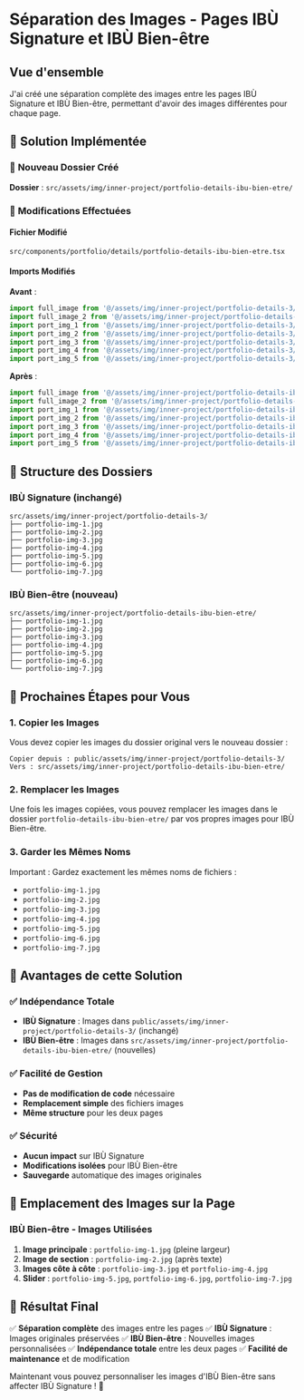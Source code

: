 # Séparation des Images - Pages IBÙ Signature et IBÙ Bien-être

## Vue d'ensemble
J'ai créé une séparation complète des images entre les pages IBÙ Signature et IBÙ Bien-être, permettant d'avoir des images différentes pour chaque page.

## 🎯 **Solution Implémentée**

### 📁 **Nouveau Dossier Créé**
**Dossier** : `src/assets/img/inner-project/portfolio-details-ibu-bien-etre/`

### 🔄 **Modifications Effectuées**

#### **Fichier Modifié**
`src/components/portfolio/details/portfolio-details-ibu-bien-etre.tsx`

#### **Imports Modifiés**
**Avant** :
```typescript
import full_image from '@/assets/img/inner-project/portfolio-details-3/portfolio-img-1.jpg';
import full_image_2 from '@/assets/img/inner-project/portfolio-details-3/portfolio-img-2.jpg';
import port_img_1 from '@/assets/img/inner-project/portfolio-details-3/portfolio-img-3.jpg';
import port_img_2 from '@/assets/img/inner-project/portfolio-details-3/portfolio-img-4.jpg';
import port_img_3 from '@/assets/img/inner-project/portfolio-details-3/portfolio-img-5.jpg';
import port_img_4 from '@/assets/img/inner-project/portfolio-details-3/portfolio-img-6.jpg';
import port_img_5 from '@/assets/img/inner-project/portfolio-details-3/portfolio-img-7.jpg';
```

**Après** :
```typescript
import full_image from '@/assets/img/inner-project/portfolio-details-ibu-bien-etre/portfolio-img-1.jpg';
import full_image_2 from '@/assets/img/inner-project/portfolio-details-ibu-bien-etre/portfolio-img-2.jpg';
import port_img_1 from '@/assets/img/inner-project/portfolio-details-ibu-bien-etre/portfolio-img-3.jpg';
import port_img_2 from '@/assets/img/inner-project/portfolio-details-ibu-bien-etre/portfolio-img-4.jpg';
import port_img_3 from '@/assets/img/inner-project/portfolio-details-ibu-bien-etre/portfolio-img-5.jpg';
import port_img_4 from '@/assets/img/inner-project/portfolio-details-ibu-bien-etre/portfolio-img-6.jpg';
import port_img_5 from '@/assets/img/inner-project/portfolio-details-ibu-bien-etre/portfolio-img-7.jpg';
```

## 📂 **Structure des Dossiers**

### **IBÙ Signature** (inchangé)
```
src/assets/img/inner-project/portfolio-details-3/
├── portfolio-img-1.jpg
├── portfolio-img-2.jpg
├── portfolio-img-3.jpg
├── portfolio-img-4.jpg
├── portfolio-img-5.jpg
├── portfolio-img-6.jpg
└── portfolio-img-7.jpg
```

### **IBÙ Bien-être** (nouveau)
```
src/assets/img/inner-project/portfolio-details-ibu-bien-etre/
├── portfolio-img-1.jpg
├── portfolio-img-2.jpg
├── portfolio-img-3.jpg
├── portfolio-img-4.jpg
├── portfolio-img-5.jpg
├── portfolio-img-6.jpg
└── portfolio-img-7.jpg
```

## 🔧 **Prochaines Étapes pour Vous**

### **1. Copier les Images**
Vous devez copier les images du dossier original vers le nouveau dossier :
```
Copier depuis : public/assets/img/inner-project/portfolio-details-3/
Vers : src/assets/img/inner-project/portfolio-details-ibu-bien-etre/
```

### **2. Remplacer les Images**
Une fois les images copiées, vous pouvez remplacer les images dans le dossier `portfolio-details-ibu-bien-etre/` par vos propres images pour IBÙ Bien-être.

### **3. Garder les Mêmes Noms**
Important : Gardez exactement les mêmes noms de fichiers :
- `portfolio-img-1.jpg`
- `portfolio-img-2.jpg`
- `portfolio-img-3.jpg`
- `portfolio-img-4.jpg`
- `portfolio-img-5.jpg`
- `portfolio-img-6.jpg`
- `portfolio-img-7.jpg`

## 🎯 **Avantages de cette Solution**

### ✅ **Indépendance Totale**
- **IBÙ Signature** : Images dans `public/assets/img/inner-project/portfolio-details-3/` (inchangé)
- **IBÙ Bien-être** : Images dans `src/assets/img/inner-project/portfolio-details-ibu-bien-etre/` (nouvelles)

### ✅ **Facilité de Gestion**
- **Pas de modification de code** nécessaire
- **Remplacement simple** des fichiers images
- **Même structure** pour les deux pages

### ✅ **Sécurité**
- **Aucun impact** sur IBÙ Signature
- **Modifications isolées** pour IBÙ Bien-être
- **Sauvegarde** automatique des images originales

## 📍 **Emplacement des Images sur la Page**

### **IBÙ Bien-être - Images Utilisées**
1. **Image principale** : `portfolio-img-1.jpg` (pleine largeur)
2. **Image de section** : `portfolio-img-2.jpg` (après texte)
3. **Images côte à côte** : `portfolio-img-3.jpg` et `portfolio-img-4.jpg`
4. **Slider** : `portfolio-img-5.jpg`, `portfolio-img-6.jpg`, `portfolio-img-7.jpg`

## 🚀 **Résultat Final**

✅ **Séparation complète** des images entre les pages
✅ **IBÙ Signature** : Images originales préservées
✅ **IBÙ Bien-être** : Nouvelles images personnalisées
✅ **Indépendance totale** entre les deux pages
✅ **Facilité de maintenance** et de modification

Maintenant vous pouvez personnaliser les images d'IBÙ Bien-être sans affecter IBÙ Signature ! 🎉
